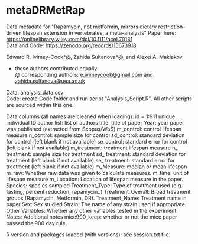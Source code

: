 # metaDRMetRap

Data metadata for "Rapamycin, not metformin, mirrors dietary restriction-driven lifespan extension in vertebrates: a meta-analysis"
Paper here: https://onlinelibrary.wiley.com/doi/10.1111/acel.70131  
Data and Code: https://zenodo.org/records/15673918  

Edward R. Ivimey-Cook*@, Zahida Sultanova*@, and Alexei A. Maklakov  
* these authors contributed equally  
@ corresponding authors: e.ivimeycook@gmail.com and zahida.sultanova@uea.ac.uk  

Data: analysis_data.csv  
Code: create Code folder and run script "Analysis_Script.R". All other scripts are sourced within this one.  

Data columns (all names are cleaned when loading):
id = 1:911 unique individual ID
author list: list of authors
title: title of paper
Year: year paper was published (extracted from Scopus/WoS)
m_control: control lifespan measure
n_control: sample size for control
sd_control: standard deviation for control (left blank if not available)
se_control: standard error for control (left blank if not available)
m_treatment: treatment lifespan measure
n_ treatment: sample size for treatment
sd_ treatment: standard deviation for treatment (left blank if not available)
se_ treatment: standard error for treatment (left blank if not available)
m_Measure: median or mean lifespan
m_raw: Whether raw data was given to calculate measures.
m_time: unit of lifespan measure
m_Location: Location of lifespan measure in the paper.
Species: species sampled
Treatment_Type: Type of treatment used (e.g. fasting, percent reduction, rapamycin..)
Treatment_Overall: Broad treatment groups (Rapamycin, Metformin, DR).
Treatment_Name: Treatment name in paper
Sex: Sex studied
Strain: The name of any strain used if appropriate.
Other Variables: Whether any other variables tested in the experiment.
Notes: Additional notes
mice900_keep: whether or not the mice paper passed the 900 day rule.

R version and packages loaded (with versions): see session.txt file. 





